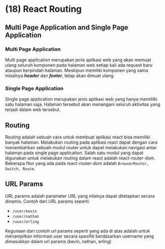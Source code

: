 # (18) React Routing

## Multi Page Application and Single Page Application

### Multi Page Application

Multi page application merupakan jenis aplikasi web yang akan memuat ulang seluruh komponen pada halaman web setiap kali ada request baru ataupun berpindah halaman. Meskipun memiliki komponen yang sama misalnya **_*header*_** dan **_*footer*_**, tetap akan dimuat ulang.

### Single Page Application

Single page application merupakan jenis aplikasi web yang hanya memililki satu halaman saja. Halaman tersebut akan menangani seluruh aktivitas yang terjadi dalam web tersebut.

## Routing

Routing adalah sebuah cara untuk membuat aplikasi react bisa memiliki banyak halaman. Melakukan routing pada aplikasi react dapat dengan cara menambahkan sebuah modul router untuk dapat melakukan navigasi antar halaman pada single page application. Salah satu modul yang dapat digunakan untuk melakukan routing dalam react adalah react-router-dom. Beberapa fitur yang ada pada react-router-dom adalah `BrowserRouter, Switch, Route`.

## URL Params

URL params adalah parameter URL yang nilainya dapat ditetapkan secara dinamis. Contoh dari URL params seperti:

- `/user/kevin`
- `/user/nathan`
- `/user/erling`

Kegunaan dari contoh url params seperti yang ada di atas adalah untuk menampilkan informasi user secara spesifik berdasarkan username yang dimasukkan dalam url params (kevin, nathan, erling)

